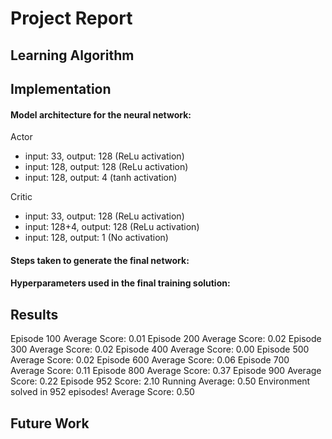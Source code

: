 # Project Report

## Learning Algorithm


## Implementation

#### Model architecture for the neural network:
Actor
- input: 33, output: 128 (ReLu activation)
- input: 128, output: 128 (ReLu activation)
- input: 128, output: 4 (tanh activation)
        
Critic
- input: 33, output: 128 (ReLu activation)
- input: 128+4, output: 128 (ReLu activation)
- input: 128, output: 1 (No activation) 

#### Steps taken to generate the final network:

#### Hyperparameters used in the final training solution:


## Results

Episode 100	Average Score: 0.01
Episode 200	Average Score: 0.02
Episode 300	Average Score: 0.02
Episode 400	Average Score: 0.00
Episode 500	Average Score: 0.02
Episode 600	Average Score: 0.06
Episode 700	Average Score: 0.11
Episode 800	Average Score: 0.37
Episode 900	Average Score: 0.22
Episode 952	Score: 2.10	Running Average: 0.50
Environment solved in 952 episodes!	Average Score: 0.50

## Future Work
